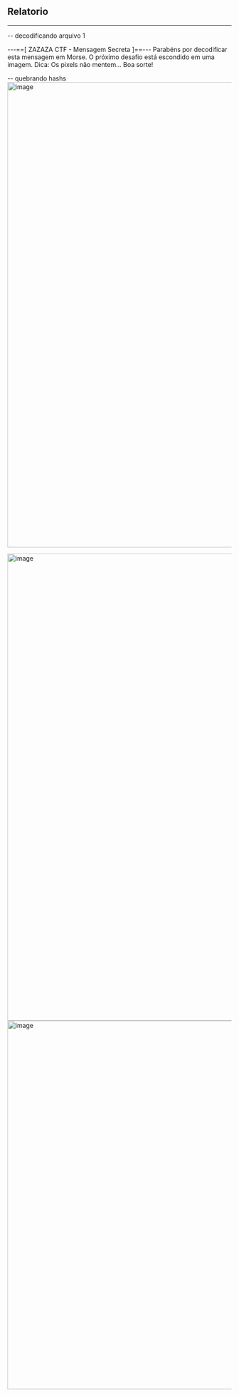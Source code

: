 ## Relatorio

---

-- decodificando arquivo 1 

---==[ ZAZAZA CTF - Mensagem Secreta ]==---
Parabéns por decodificar esta mensagem em Morse.
O próximo desafio está escondido em uma imagem.
Dica: Os pixels não mentem...
Boa sorte!

-- quebrando hashs
<img width="622" height="1045" alt="image" src="https://github.com/user-attachments/assets/4f40b554-1be9-475e-ba84-5e3ac1337577" />

<img width="621" height="1049" alt="image" src="https://github.com/user-attachments/assets/01ef9332-b76f-42e1-8324-1223fbcd3f44" />

<img width="602" height="828" alt="image" src="https://github.com/user-attachments/assets/78808cd2-5bfe-4d6e-96b4-dfb22d16eeb8" />

